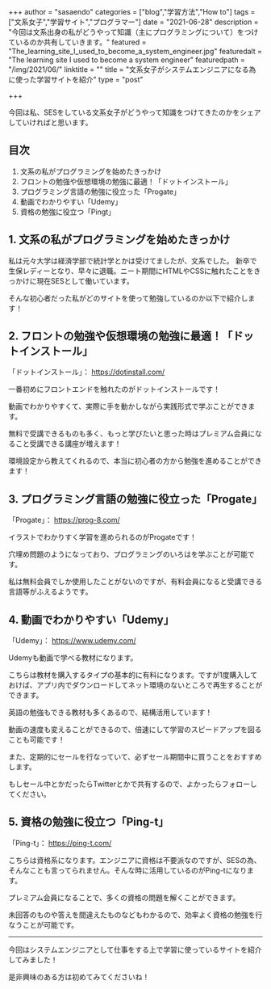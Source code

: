+++
author = "sasaendo"
categories = ["blog","学習方法","How to"]
tags = ["文系女子","学習サイト","プログラマー"]
date = "2021-06-28"
description = "今回は文系出身の私がどうやって知識（主にプログラミングについて）をつけているのか共有していきます。"
featured = "The_learning_site_I_used_to_become_a_system_engineer.jpg"
featuredalt = "The learning site I used to become a system engineer"
featuredpath = "/img/2021/06/"
linktitle = ""
title = "文系女子がシステムエンジニアになる為に使った学習サイトを紹介"
type = "post"

+++

今回は私、SESをしている文系女子がどうやって知識をつけてきたのかをシェアしていければと思います。

## 目次
1. 文系の私がプログラミングを始めたきっかけ
2. フロントの勉強や仮想環境の勉強に最適！「ドットインストール」
3. プログラミング言語の勉強に役立った「Progate」
4. 動画でわかりやすい「Udemy」
5. 資格の勉強に役立つ「Pingt」


## 1. 文系の私がプログラミングを始めたきっかけ

私は元々大学は経済学部で統計学とかは受けてましたが、文系でした。
新卒で生保レディーとなり、早々に退職。ニート期間にHTMLやCSSに触れたことをきっかけに現在SESとして働いています。

そんな初心者だった私がどのサイトを使って勉強しているのか以下で紹介します！

## 2. フロントの勉強や仮想環境の勉強に最適！「ドットインストール」
「ドットインストール」： https://dotinstall.com/

一番初めにフロントエンドを触れたのがドットインストールです！

動画でわかりやすくて、実際に手を動かしながら実践形式で学ぶことができます。

無料で受講できるものも多く、もっと学びたいと思った時はプレミアム会員になること受講できる講座が増えます！

環境設定から教えてくれるので、本当に初心者の方から勉強を進めることができます！

## 3. プログラミング言語の勉強に役立った「Progate」
「Progate」： https://prog-8.com/

イラストでわかりすく学習を進められるのがProgateです！

穴埋め問題のようになっており、プログラミングのいろはを学ぶことが可能です。

私は無料会員でしか使用したことがないのですが、有料会員になると受講できる言語等がふえるようです。

## 4. 動画でわかりやすい「Udemy」
「Udemy」： https://www.udemy.com/

Udemyも動画で学べる教材になります。

こちらは教材を購入するタイプの基本的に有料になります。ですが1度購入しておけば、アプリ内でダウンロードしてネット環境のないところで再生することができます。

英語の勉強もできる教材も多くあるので、結構活用しています！

動画の速度も変えることができるので、倍速にして学習のスピードアップを図ることも可能です！

また、定期的にセールを行なっていて、必ずセール期間中に買うことをおすすめします。

もしセール中とかだったらTwitterとかで共有するので、よかったらフォローしてください。

## 5. 資格の勉強に役立つ「Ping-t」
「Ping-t」： https://ping-t.com/

こちらは資格系になります。エンジニアに資格は不要派なのですが、SESの為、そんなことも言ってられません。そんな時に活用しているのがPing-tになります。

プレミアム会員になることで、多くの資格の問題を解くことができます。

未回答のものや答えを間違えたものなどもわかるので、効率よく資格の勉強を行なうことが可能です。

________________________________________

今回はシステムエンジニアとして仕事をする上で学習に使っているサイトを紹介してみました！

是非興味のある方は初めてみてくださいね！
